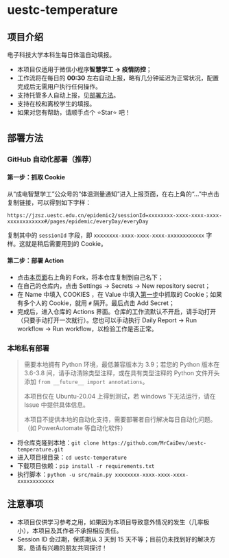 # uestc-temperature

## 项目介绍

电子科技大学本科生每日体温自动填报。

- 本项目仅适用于微信小程序**智慧学工 -> 疫情防控**；
- 工作流将在每日的 **00:30** 左右自动上报，略有几分钟延迟为正常状况，配置完成后无需用户执行任何操作。
- 支持托管多人自动上报，见[部署方法](https://github.com/MrCaiDev/uestc-temperature#部署方法)。
- 支持在校和离校学生的填报。
- 如果对您有帮助，请顺手点个 ⭐Star⭐ 吧！

## 部署方法

### GitHub 自动化部署（推荐）

#### 第一步：抓取 Cookie

从“成电智慧学工”公众号的“体温测量通知”进入上报页面，在右上角的“...”中点击复制链接，可以得到如下字样：

    https://jzsz.uestc.edu.cn/epidemic2/sessionId=xxxxxxxx-xxxx-xxxx-xxxx-xxxxxxxxxxxx#/pages/epidemic/everyDay/everyDay

复制其中的 `sessionId` 字段，即 `xxxxxxxx-xxxx-xxxx-xxxx-xxxxxxxxxxxx` 字样。这就是稍后需要用到的 Cookie。

#### 第二步：部署 Action

- 点击[本页面](https://github.com/MrCaiDev/uestc-temperature)右上角的 Fork，将本仓库复制到自己名下；
- 在自己的仓库内，点击 Settings -> Secrets -> New repository secret；
- 在 Name 中填入 COOKIES ，在 Value 中填入[第一步](https://github.com/MrCaiDev/uestc-temperature#第一步：抓取%20Cookie)中抓取的 Cookie；如果有多个人的 Cookie，就用 `#` 隔开。最后点击 Add Secret；
- 完成后，进入仓库的 Actions 界面。仓库的工作流默认不开启，请手动打开（只要手动打开一次就行）。您也可以手动执行 Daily Report -> Run workflow -> Run workflow，以检验工作是否正常。

### 本地私有部署

> 需要本地拥有 Python 环境，最低兼容版本为 3.9；若您的 Python 版本在 3.6-3.8 间，请手动清除类型注释，或在具有类型注释的 Python 文件开头添加 `from __future__ import annotations`。
> 
> 本项目仅在 Ubuntu-20.04 上得到测试，若 windows 下无法运行，请在 Issue 中提供具体信息。
> 
> 本项目不提供本地的自动化支持，需要部署者自行解决每日自动化问题。（如 PowerAutomate 等自动化软件）

- 将仓库克隆到本地：`git clone https://github.com/MrCaiDev/uestc-temperature.git`
- 进入项目根目录：`cd uestc-temperature`
- 下载项目依赖：`pip install -r requirements.txt`
- 执行脚本：`python -u src/main.py xxxxxxxx-xxxx-xxxx-xxxx-xxxxxxxxxxxx`

## 注意事项

- 本项目仅供学习参考之用，如果因为本项目导致意外情况的发生（几率极小），本项目及其作者不承担相应责任。
- Session ID 会过期，保质期从 3 天到 15 天不等；目前仍未找到好的解决方案，恳请有兴趣的朋友共同探讨！
